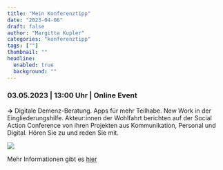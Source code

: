 ```yaml
---
title: "Mein Konferenztipp"
date: "2023-04-06"
draft: false
author: "Margitta Kupler"
categories: "konferenztipp"
tags: [""]
thumbnail: ""
headline:
  enabled: true
  background: ""
---
```


### 03.05.2023 | 13:00 Uhr | Online Event

**→** Digitale Demenz-Beratung. Apps für mehr Teilhabe. New Work in der
Eingliederungshilfe. Akteur:innen der Wohlfahrt berichten auf der Social
Action Conference von ihren Projekten aus Kommunikation, Personal und Digital.
Hören Sie zu und reden Sie mit.

<!--more-->


![](/images/2023/04_konferenztipp_floating-button-large.png)

Mehr Informationen gibt es [hier](https://www.mandarin-care.de/social-action-conference "Social-Action-Conference")
